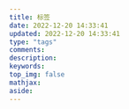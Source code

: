 ```yaml
---
title: 标签
date: 2022-12-20 14:33:41
updated: 2022-12-20 14:33:41
type: "tags"
comments:
description:
keywords:
top_img: false
mathjax:
aside:
---
```

